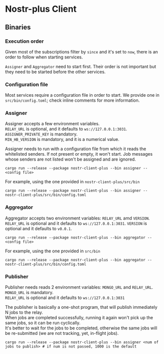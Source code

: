 # Nostr-plus Client

## Binaries

### Execution order

Given most of the subscriptions filter by `since` and it's set to `now`, there is an order to follow
when starting services.

`Assigner` and `Aggregator` need to start first. Their order is not important but they need to be
started before the other services.

### Configuration file

Most services require a configuration file in order to start.
We provide one in `src/bin/config.toml`; check inline comments for more information.

### Assigner

Assigner accepts a few environment variables.  
`RELAY_URL` is optional, and it defaults to `ws://127.0.0.1:3031`.  
`ASSIGNER_PRIVATE_KEY` is mandatory.  
`MIN_HB_VERSION` is mandatory, and it is a numerical value.


Assigner needs to run with a configuration file from which it reads the whitelisted senders.
If not present or empty, it won't start.
Job messages whose senders are not listed won't be assigned and are ignored.

```shell
cargo run --release --package nostr-client-plus --bin assigner -- <config file>
```

For example, using the one provided in `nostr-client-plus/src/bin`
```shell
cargo run --release --package nostr-client-plus --bin assigner -- nostr-client-plus/src/bin/config.toml
```

### Aggregator

Aggregator accepts two environment variables: `RELAY_URL` amd `VERSION`.
`RELAY_URL` is optional and it defaults to `ws://127.0.0.1:3031`.
`VERSION` is optional and it defaults to `v0.0.1`.


```shell
cargo run --release --package nostr-client-plus --bin aggregator -- <config file>
```

For example, using the one provided in `src/bin`
```shell
cargo run --release --package nostr-client-plus --bin aggregator -- nostr-client-plus/src/bin/config.toml
```

### Publisher

Publisher needs reads 2 environment variables: `MONGO_URL` and `RELAY_URL`.  
`MONGO_URL` is mandatory.  
`RELAY_URL` is optional and it defaults to `ws://127.0.0.1:3031`

The publisher is basically a one-shot program, that will publish immediately N jobs to the relay.  
When jobs are completed successfully, running it again won't pick up the same jobs, so it can be run cyclically.  
It's better to wait for the jobs to be completed, otherwise the same jobs will be re-submitted (we are not tracking, yet,
in-flight jobs).

```shell
cargo run --release --package nostr-client-plus --bin assigner <num of jobs to publish> # if num is not passed, 1000 is the default
```